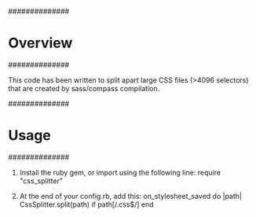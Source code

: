 
##############
# Overview
##############

This code has been written to split apart large CSS files (>4096 selectors) that are created by sass/compass compilation.


##############
# Usage
##############

1) Install the ruby gem, or import using the following line:
require "css_splitter"

2) At the end of your config.rb, add this:
on_stylesheet_saved do |path|
  CssSplitter.split(path) if path[/\.css$/]
end
